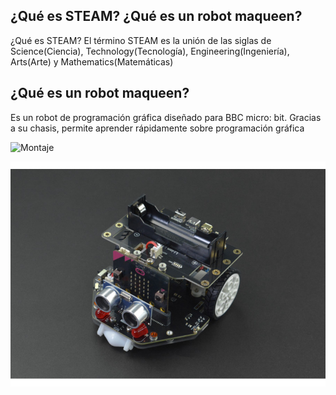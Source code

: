 ## ¿Qué es STEAM? ¿Qué es un robot maqueen?
¿Qué es STEAM? El término STEAM es la unión de las siglas de Science(Ciencia), Technology(Tecnología), Engineering(Ingeniería), Arts(Arte) y Mathematics(Matemáticas)
 
## ¿Qué es un robot maqueen?
Es un robot de programación gráfica diseñado para BBC micro: bit. Gracias a su chasis, permite aprender rápidamente sobre programación gráfica

![Montaje](https://www.youtube.com/watch?v=_sAHwsOEKsg)

![Maqueen](/imagenes/maqueen.jpg)
